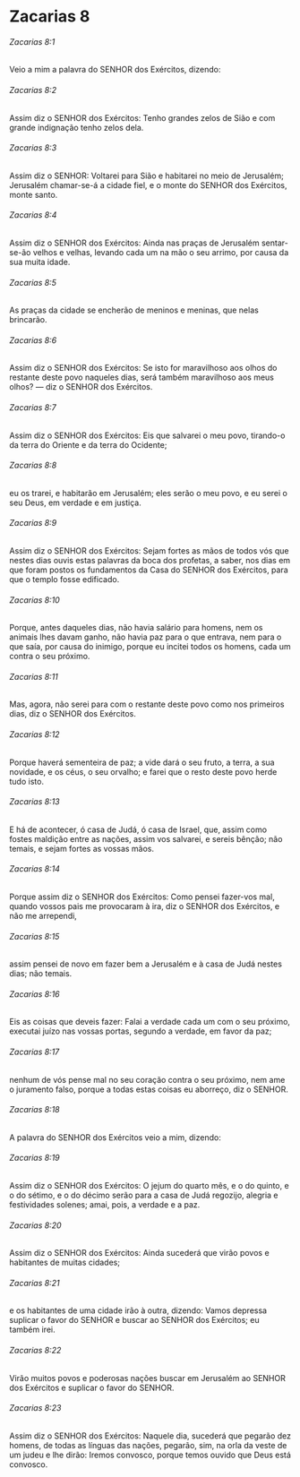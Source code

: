 # Zacarias 8

###### Zacarias 8:1

Veio a mim a palavra do SENHOR dos Exércitos, dizendo:

###### Zacarias 8:2

Assim diz o SENHOR dos Exércitos: Tenho grandes zelos de Sião e com grande indignação tenho zelos dela.

###### Zacarias 8:3

Assim diz o SENHOR: Voltarei para Sião e habitarei no meio de Jerusalém; Jerusalém chamar-se-á a cidade fiel, e o monte do SENHOR dos Exércitos, monte santo.

###### Zacarias 8:4

Assim diz o SENHOR dos Exércitos: Ainda nas praças de Jerusalém sentar-se-ão velhos e velhas, levando cada um na mão o seu arrimo, por causa da sua muita idade.

###### Zacarias 8:5

As praças da cidade se encherão de meninos e meninas, que nelas brincarão.

###### Zacarias 8:6

Assim diz o SENHOR dos Exércitos: Se isto for maravilhoso aos olhos do restante deste povo naqueles dias, será também maravilhoso aos meus olhos? — diz o SENHOR dos Exércitos.

###### Zacarias 8:7

Assim diz o SENHOR dos Exércitos: Eis que salvarei o meu povo, tirando-o da terra do Oriente e da terra do Ocidente;

###### Zacarias 8:8

eu os trarei, e habitarão em Jerusalém; eles serão o meu povo, e eu serei o seu Deus, em verdade e em justiça.

###### Zacarias 8:9

Assim diz o SENHOR dos Exércitos: Sejam fortes as mãos de todos vós que nestes dias ouvis estas palavras da boca dos profetas, a saber, nos dias em que foram postos os fundamentos da Casa do SENHOR dos Exércitos, para que o templo fosse edificado.

###### Zacarias 8:10

Porque, antes daqueles dias, não havia salário para homens, nem os animais lhes davam ganho, não havia paz para o que entrava, nem para o que saía, por causa do inimigo, porque eu incitei todos os homens, cada um contra o seu próximo.

###### Zacarias 8:11

Mas, agora, não serei para com o restante deste povo como nos primeiros dias, diz o SENHOR dos Exércitos.

###### Zacarias 8:12

Porque haverá sementeira de paz; a vide dará o seu fruto, a terra, a sua novidade, e os céus, o seu orvalho; e farei que o resto deste povo herde tudo isto.

###### Zacarias 8:13

E há de acontecer, ó casa de Judá, ó casa de Israel, que, assim como fostes maldição entre as nações, assim vos salvarei, e sereis bênção; não temais, e sejam fortes as vossas mãos.

###### Zacarias 8:14

Porque assim diz o SENHOR dos Exércitos: Como pensei fazer-vos mal, quando vossos pais me provocaram à ira, diz o SENHOR dos Exércitos, e não me arrependi,

###### Zacarias 8:15

assim pensei de novo em fazer bem a Jerusalém e à casa de Judá nestes dias; não temais.

###### Zacarias 8:16

Eis as coisas que deveis fazer: Falai a verdade cada um com o seu próximo, executai juízo nas vossas portas, segundo a verdade, em favor da paz;

###### Zacarias 8:17

nenhum de vós pense mal no seu coração contra o seu próximo, nem ame o juramento falso, porque a todas estas coisas eu aborreço, diz o SENHOR.

###### Zacarias 8:18

A palavra do SENHOR dos Exércitos veio a mim, dizendo:

###### Zacarias 8:19

Assim diz o SENHOR dos Exércitos: O jejum do quarto mês, e o do quinto, e o do sétimo, e o do décimo serão para a casa de Judá regozijo, alegria e festividades solenes; amai, pois, a verdade e a paz.

###### Zacarias 8:20

Assim diz o SENHOR dos Exércitos: Ainda sucederá que virão povos e habitantes de muitas cidades;

###### Zacarias 8:21

e os habitantes de uma cidade irão à outra, dizendo: Vamos depressa suplicar o favor do SENHOR e buscar ao SENHOR dos Exércitos; eu também irei.

###### Zacarias 8:22

Virão muitos povos e poderosas nações buscar em Jerusalém ao SENHOR dos Exércitos e suplicar o favor do SENHOR.

###### Zacarias 8:23

Assim diz o SENHOR dos Exércitos: Naquele dia, sucederá que pegarão dez homens, de todas as línguas das nações, pegarão, sim, na orla da veste de um judeu e lhe dirão: Iremos convosco, porque temos ouvido que Deus está convosco.

